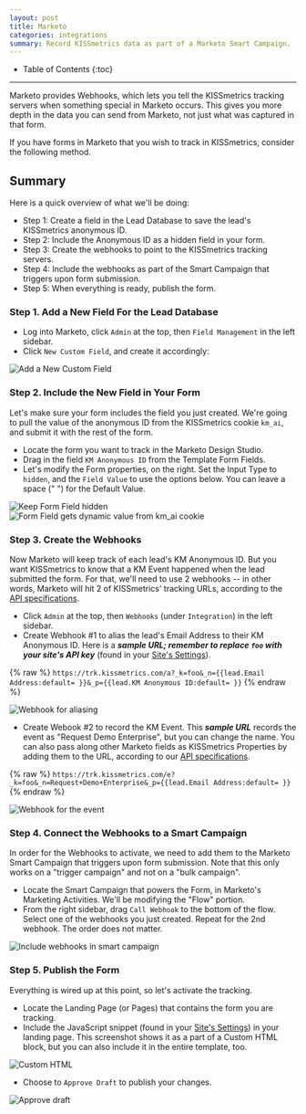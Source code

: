 ```yaml
---
layout: post
title: Marketo
categories: integrations
summary: Record KISSmetrics data as part of a Marketo Smart Campaign.
---
```

* Table of Contents
{:toc}
* * *

Marketo provides Webhooks, which lets you tell the KISSmetrics tracking servers when something special in Marketo occurs. This gives you more depth in the data you can send from Marketo, not just what was captured in that form.

If you have forms in Marketo that you wish to track in KISSmetrics, consider the following method.

## Summary

Here is a quick overview of what we'll be doing:

* Step 1: Create a field in the Lead Database to save the lead's KISSmetrics anonymous ID.
* Step 2: Include the Anonymous ID as a hidden field in your form.
* Step 3: Create the webhooks to point to the KISSmetrics tracking servers.
* Step 4: Include the webhooks as part of the Smart Campaign that triggers upon form submission.
* Step 5: When everything is ready, publish the form.


### Step 1. Add a New Field For the Lead Database

* Log into Marketo, click `Admin` at the top, then `Field Management` in the left sidebar.
* Click `New Custom Field`, and create it accordingly:

![Add a New Custom Field][01-add-new-field]


### Step 2. Include the New Field in Your Form

Let's make sure your form includes the field you just created. We're going to pull the value of the anonymous ID from the KISSmetrics cookie `km_ai`, and submit it with the rest of the form.

* Locate the form you want to track in the Marketo Design Studio.
* Drag in the field `KM Anonymous ID` from the Template Form Fields.
* Let's modify the Form properties, on the right. Set the Input Type to `hidden`, and the `Field Value` to use the options below. You can leave a space (" ") for the Default Value.

![Keep Form Field hidden][02-hide-form-field]
![Form Field gets dynamic value from km_ai cookie][03-form-designer]


### Step 3. Create the Webhooks

Now Marketo will keep track of each lead's KM Anonymous ID. But you want KISSmetrics to know that a KM Event happened when the lead submitted the form. For that, we'll need to use 2 webhooks -- in other words, Marketo will hit 2 of KISSmetrics' tracking URLs, according to the [API specifications][specs].

* Click `Admin` at the top, then `Webhooks` (under `Integration`) in the left sidebar.
* Create Webhook #1 to alias the lead's Email Address to their KM Anonymous ID. Here is a ***sample URL; remember to replace `foo` with your site's API key*** (found in your [Site's Settings][settings]).

{% raw %}
`https://trk.kissmetrics.com/a?_k=foo&_n={{lead.Email Address:default= }}&_p={{lead.KM Anonymous ID:default= }}`
{% endraw %}

![Webhook for aliasing][04-alias-webhook]

* Create Webook #2 to record the KM Event. This ***sample URL*** records the event as "Request Demo Enterprise", but you can change the name. You can also pass along other Marketo fields as KISSmetrics Properties by adding them to the URL, according to our [API specifications][specs].

{% raw %}
`https://trk.kissmetrics.com/e?_k=foo&_n=Request+Demo+Enterprise&_p={{lead.Email Address:default= }}`
{% endraw %}

![Webhook for the event][05-event-webhook]


### Step 4. Connect the Webhooks to a Smart Campaign

In order for the Webhooks to activate, we need to add them to the Marketo Smart Campaign that triggers upon form submission. Note that this only works on a "trigger campaign" and not on a "bulk campaign".

* Locate the Smart Campaign that powers the Form, in Marketo's Marketing Activities. We'll be modifying the "Flow" portion.
* From the right sidebar, drag `Call Webhook` to the bottom of the flow. Select one of the webhooks you just created. Repeat for the 2nd webhook. The order does not matter.

![Include webhooks in smart campaign][06-smart-campaign]


### Step 5. Publish the Form

Everything is wired up at this point, so let's activate the tracking.

* Locate the Landing Page (or Pages) that contains the form you are tracking.
* Include the JavaScript snippet (found in your [Site's Settings][settings]) in your landing page. This screenshot shows it as a part of a Custom HTML block, but you can also include it in the entire template, too.

![Custom HTML][07-js-snippet]

* Choose to `Approve Draft` to publish your changes.

![Approve draft][08-approve-new-draft]

[specs]: /apis/specifications
[settings]: https://app.kissmetrics.com/settings

[01-add-new-field]: https://s3.amazonaws.com/kissmetrics-support-files/assets/integrations/marketo/01-add-new-field.png
[02-hide-form-field]: https://s3.amazonaws.com/kissmetrics-support-files/assets/integrations/marketo/02-hide-form-field.png
[03-form-designer]: https://s3.amazonaws.com/kissmetrics-support-files/assets/integrations/marketo/03-form-designer.png
[04-alias-webhook]: https://s3.amazonaws.com/kissmetrics-support-files/assets/integrations/marketo/04-alias-webhook.png
[05-event-webhook]: https://s3.amazonaws.com/kissmetrics-support-files/assets/integrations/marketo/05-event-webhook.png
[06-smart-campaign]: https://s3.amazonaws.com/kissmetrics-support-files/assets/integrations/marketo/06-smart-campaign.png
[07-js-snippet]: https://s3.amazonaws.com/kissmetrics-support-files/assets/integrations/marketo/07-js-snippet.png
[08-approve-new-draft]: https://s3.amazonaws.com/kissmetrics-support-files/assets/integrations/marketo/08-approve-new-draft.png
